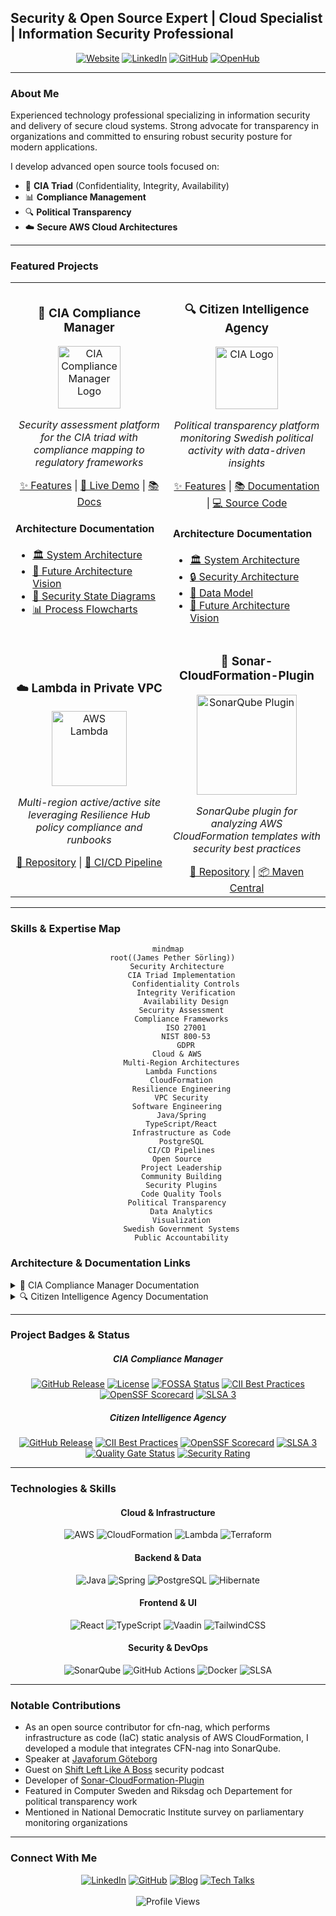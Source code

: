 ## Security & Open Source Expert | Cloud Specialist | Information Security Professional

<div align="center">
  <a href="https://hack23.com"><img src="https://img.shields.io/badge/Website-hack23.com-00cc66?style=for-the-badge&logo=firefox&logoColor=white" alt="Website"/></a>
  <a href="https://www.linkedin.com/in/jamessorling/"><img src="https://img.shields.io/badge/LinkedIn-jamessorling-0A66C2?style=for-the-badge&logo=linkedin&logoColor=white" alt="LinkedIn"/></a>
  <a href="https://github.com/Hack23"><img src="https://img.shields.io/badge/GitHub-Hack23-181717?style=for-the-badge&logo=github&logoColor=white" alt="GitHub"/></a>
  <a href="https://www.openhub.net/accounts/pether"><img src="https://img.shields.io/badge/OpenHub-pether-3DA639?style=for-the-badge&logo=opensourceinitiative&logoColor=white" alt="OpenHub"/></a>
</div>

---

### About Me

Experienced technology professional specializing in information security and delivery of secure cloud systems. Strong advocate for transparency in organizations and committed to ensuring robust security posture for modern applications.

I develop advanced open source tools focused on:
- 🔐 **CIA Triad** (Confidentiality, Integrity, Availability)
- 📊 **Compliance Management**
- 🔍 **Political Transparency**
- ☁️ **Secure AWS Cloud Architectures**

---

### Featured Projects

<table>
  <tr>
    <td width="50%">
      <h3 align="center">🔐 CIA Compliance Manager</h3>
      <div align="center">
        <a href="https://github.com/Hack23/cia-compliance-manager"><img src="https://hack23.github.io/cia-compliance-manager/icon-192.png" width="100" alt="CIA Compliance Manager Logo"/></a>
        <p><i>Security assessment platform for the CIA triad with compliance mapping to regulatory frameworks</i></p>
        <div>
          <a href="https://hack23.com/cia-compliance-manager-features.html">✨ Features</a> |
          <a href="https://hack23.github.io/cia-compliance-manager/">🚀 Live Demo</a> |
          <a href="https://hack23.com/cia-compliance-manager-docs.html">📚 Docs</a>
        </div>
      </div>
      <h4>Architecture Documentation</h4>
      <ul>
        <li><a href="https://github.com/Hack23/cia-compliance-manager/blob/main/docs/architecture/ARCHITECTURE.md">🏛️ System Architecture</a></li>
        <li><a href="https://github.com/Hack23/cia-compliance-manager/blob/main/docs/architecture/FUTURE_ARCHITECTURE.md">🔮 Future Architecture Vision</a></li>
        <li><a href="https://github.com/Hack23/cia-compliance-manager/blob/main/docs/architecture/STATEDIAGRAM.md">🔄 Security State Diagrams</a></li>
        <li><a href="https://github.com/Hack23/cia-compliance-manager/blob/main/docs/architecture/FLOWCHART.md">📊 Process Flowcharts</a></li>
      </ul>
    </td>
    <td width="50%">
      <h3 align="center">🔍 Citizen Intelligence Agency</h3>
      <div align="center">
        <a href="https://github.com/Hack23/cia"><img src="https://hack23.github.io/cia/images/logo.png" width="100" alt="CIA Logo"/></a>
        <p><i>Political transparency platform monitoring Swedish political activity with data-driven insights</i></p>
        <div>
          <a href="https://hack23.com/cia-features.html">✨ Features</a> |
          <a href="https://hack23.com/cia-docs.html">📚 Documentation</a> |
          <a href="https://github.com/Hack23/cia">💻 Source Code</a>
        </div>
      </div>
      <h4>Architecture Documentation</h4>
      <ul>
        <li><a href="https://github.com/Hack23/cia/blob/master/ARCHITECTURE.md">🏛️ System Architecture</a></li>
        <li><a href="https://github.com/Hack23/cia/blob/master/SECURITY_ARCHITECTURE.md">🔒 Security Architecture</a></li>
        <li><a href="https://github.com/Hack23/cia/blob/master/DATA_MODEL.md">💾 Data Model</a></li>
        <li><a href="https://github.com/Hack23/cia/blob/master/FUTURE_ARCHITECTURE.md">🔮 Future Architecture Vision</a></li>
      </ul>
    </td>
  </tr>
  <tr>
    <td width="50%">
      <h3 align="center">☁️ Lambda in Private VPC</h3>
      <div align="center">
        <a href="https://github.com/Hack23/lambda-in-private-vpc"><img src="https://img.shields.io/badge/AWS-Lambda-FF9900?style=for-the-badge&logo=amazonaws&logoColor=white" width="120" alt="AWS Lambda"/></a>
        <p><i>Multi-region active/active site leveraging Resilience Hub policy compliance and runbooks</i></p>
        <div>
          <a href="https://github.com/Hack23/lambda-in-private-vpc">📂 Repository</a> |
          <a href="https://github.com/Hack23/lambda-in-private-vpc/actions/workflows/main.yml">🔄 CI/CD Pipeline</a>
        </div>
      </div>
    </td>
    <td width="50%">
      <h3 align="center">🧪 Sonar-CloudFormation-Plugin</h3>
      <div align="center">
        <a href="https://github.com/Hack23/sonar-cloudformation-plugin"><img src="https://img.shields.io/badge/SonarQube-Plugin-4E9BCD?style=for-the-badge&logo=sonarqube&logoColor=white" width="160" alt="SonarQube Plugin"/></a>
        <p><i>SonarQube plugin for analyzing AWS CloudFormation templates with security best practices</i></p>
        <div>
          <a href="https://github.com/Hack23/sonar-cloudformation-plugin">📂 Repository</a> |
          <a href="http://mvnrepository.com/artifact/com.hack23.sonar/sonar-cloudformation-plugin">📦 Maven Central</a>
        </div>
      </div>
    </td>
  </tr>
</table>

---

### Skills & Expertise Map

<div align="center">
  
```mermaid
mindmap
  root((James Pether Sörling))
    Security Architecture
      CIA Triad Implementation
        Confidentiality Controls
        Integrity Verification
        Availability Design
      Security Assessment
      Compliance Frameworks
        ISO 27001
        NIST 800-53
        GDPR
    Cloud & AWS
      Multi-Region Architectures
      Lambda Functions
      CloudFormation
      Resilience Engineering
      VPC Security
    Software Engineering
      Java/Spring
      TypeScript/React
      Infrastructure as Code
      PostgreSQL
      CI/CD Pipelines
    Open Source
      Project Leadership
      Community Building
      Security Plugins
      Code Quality Tools
    Political Transparency
      Data Analytics
      Visualization
      Swedish Government Systems
      Public Accountability
```

</div>

### Architecture & Documentation Links

<details>
<summary>🔐 CIA Compliance Manager Documentation</summary>

#### Core Architecture
- [🏛️ System Architecture](https://github.com/Hack23/cia-compliance-manager/blob/main/docs/architecture/ARCHITECTURE.md)
- [🔄 State Diagrams](https://github.com/Hack23/cia-compliance-manager/blob/main/docs/architecture/STATEDIAGRAM.md)
- [📊 Process Flowcharts](https://github.com/Hack23/cia-compliance-manager/blob/main/docs/architecture/FLOWCHART.md)
- [🧠 System Mindmaps](https://github.com/Hack23/cia-compliance-manager/blob/main/docs/architecture/MINDMAP.md)

#### Strategic Documentation
- [💼 SWOT Analysis](https://github.com/Hack23/cia-compliance-manager/blob/main/docs/architecture/SWOT.md)
- [🔧 CI/CD Workflows](https://github.com/Hack23/cia-compliance-manager/blob/main/docs/architecture/WORKFLOWS.md)

#### Future Vision
- [🔮 Future Architecture](https://github.com/Hack23/cia-compliance-manager/blob/main/docs/architecture/FUTURE_ARCHITECTURE.md)
- [🔮 Future State Diagrams](https://github.com/Hack23/cia-compliance-manager/blob/main/docs/architecture/FUTURE_STATEDIAGRAM.md)
- [🔮 Future Flowcharts](https://github.com/Hack23/cia-compliance-manager/blob/main/docs/architecture/FUTURE_FLOWCHART.md)
- [🔮 Future Mindmaps](https://github.com/Hack23/cia-compliance-manager/blob/main/docs/architecture/FUTURE_MINDMAP.md)
- [🔮 Future SWOT Analysis](https://github.com/Hack23/cia-compliance-manager/blob/main/docs/architecture/FUTURE_SWOT.md)
- [🔮 Future CI/CD Workflows](https://github.com/Hack23/cia-compliance-manager/blob/main/docs/architecture/FUTURE_WORKFLOWS.md)
- [🔮 Future Data Model](https://github.com/Hack23/cia-compliance-manager/blob/main/docs/architecture/FUTURE_DATA_MODEL.md)

#### Testing Architecture
- [✅ Unit Test Plan](https://github.com/Hack23/cia-compliance-manager/blob/main/docs/UnitTestPlan.md)
- [✅ E2E Test Plan](https://github.com/Hack23/cia-compliance-manager/blob/main/docs/E2ETestPlan.md)
- [⚡ Performance Testing Framework](https://github.com/Hack23/cia-compliance-manager/blob/main/docs/performance-testing.md)
</details>

<details>
<summary>🔍 Citizen Intelligence Agency Documentation</summary>

#### Core Architecture
- [🏛️ System Architecture](https://github.com/Hack23/cia/blob/master/ARCHITECTURE.md)
- [🔒 Security Architecture](https://github.com/Hack23/cia/blob/master/SECURITY_ARCHITECTURE.md)
- [💾 Data Model](https://github.com/Hack23/cia/blob/master/DATA_MODEL.md)
- [🔄 State Diagrams](https://github.com/Hack23/cia/blob/master/STATEDIAGRAM.md)
- [📊 Process Flowcharts](https://github.com/Hack23/cia/blob/master/FLOWCHART.md)
- [🧠 System Mindmaps](https://github.com/Hack23/cia/blob/master/MINDMAP.md)

#### Strategic Documentation
- [💼 SWOT Analysis](https://github.com/Hack23/cia/blob/master/SWOT.md)
- [🔧 CI/CD Workflows](https://github.com/Hack23/cia/blob/master/WORKFLOWS.md)
- [💰 Financial Security Plan](https://github.com/Hack23/cia/blob/master/FinancialSecurityPlan.md)
- [📅 End-of-Life Strategy](https://github.com/Hack23/cia/blob/master/End-of-Life-Strategy.md)

#### Future Vision
- [🔮 Future Architecture](https://github.com/Hack23/cia/blob/master/FUTURE_ARCHITECTURE.md)
- [🔮 Future Data Model](https://github.com/Hack23/cia/blob/master/FUTURE_DATA_MODEL.md)
- [🔮 Future State Diagrams](https://github.com/Hack23/cia/blob/master/FUTURE_STATEDIAGRAM.md)
- [🔮 Future Flowcharts](https://github.com/Hack23/cia/blob/master/FUTURE_FLOWCHART.md)
- [🔮 Future Mindmaps](https://github.com/Hack23/cia/blob/master/FUTURE_MINDMAP.md)
- [🔮 Future SWOT Analysis](https://github.com/Hack23/cia/blob/master/FUTURE_SWOT.md)
- [🔮 Future CI/CD Workflows](https://github.com/Hack23/cia/blob/master/FUTURE_WORKFLOWS.md)
</details>

---

### Project Badges & Status

<div align="center">

##### CIA Compliance Manager
[![GitHub Release](https://img.shields.io/github/v/release/Hack23/cia-compliance-manager)](https://github.com/Hack23/cia-compliance-manager/releases)
[![License](https://img.shields.io/github/license/Hack23/cia-compliance-manager.svg)](https://github.com/Hack23/cia-compliance-manager/raw/master/LICENSE.md)
[![FOSSA Status](https://app.fossa.io/api/projects/git%2Bgithub.com%2FHack23%2Fcia-compliance-manager.svg?type=shield)](https://app.fossa.io/projects/git%2Bgithub.com%2FHack23%2Fcia-compliance-manager?ref=badge_shield)
[![CII Best Practices](https://bestpractices.coreinfrastructure.org/projects/10365/badge)](https://bestpractices.coreinfrastructure.org/projects/10365)
[![OpenSSF Scorecard](https://api.securityscorecards.dev/projects/github.com/Hack23/cia-compliance-manager/badge)](https://scorecard.dev/viewer/?uri=github.com/Hack23/cia-compliance-manager)
[![SLSA 3](https://slsa.dev/images/gh-badge-level3.svg)](https://github.com/Hack23/cia-compliance-manager/attestations)

##### Citizen Intelligence Agency
[![GitHub Release](https://img.shields.io/github/v/release/Hack23/cia)](https://github.com/Hack23/cia/releases)
[![CII Best Practices](https://bestpractices.coreinfrastructure.org/projects/770/badge)](https://bestpractices.coreinfrastructure.org/projects/770)
[![OpenSSF Scorecard](https://api.securityscorecards.dev/projects/github.com/Hack23/cia/badge)](https://scorecard.dev/viewer/?uri=github.com/Hack23/cia)
[![SLSA 3](https://slsa.dev/images/gh-badge-level3.svg)](https://slsa.dev/spec/v1.0/levels)
[![Quality Gate Status](https://sonarcloud.io/api/project_badges/measure?project=Hack23_cia&metric=alert_status)](https://sonarcloud.io/summary/new_code?id=Hack23_cia)
[![Security Rating](https://sonarcloud.io/api/project_badges/measure?project=Hack23_cia&metric=security_rating)](https://sonarcloud.io/summary/new_code?id=Hack23_cia)

</div>

---

### Technologies & Skills

<div align="center">

#### Cloud & Infrastructure
![AWS](https://img.shields.io/badge/AWS-FF9900?style=flat-square&logo=amazonaws&logoColor=white)
![CloudFormation](https://img.shields.io/badge/CloudFormation-FF9900?style=flat-square&logo=amazonaws&logoColor=white)
![Lambda](https://img.shields.io/badge/Lambda-FF9900?style=flat-square&logo=awslambda&logoColor=white)
![Terraform](https://img.shields.io/badge/Terraform-7B42BC?style=flat-square&logo=terraform&logoColor=white)

#### Backend & Data
![Java](https://img.shields.io/badge/Java-ED8B00?style=flat-square&logo=openjdk&logoColor=white)
![Spring](https://img.shields.io/badge/Spring-6DB33F?style=flat-square&logo=spring&logoColor=white)
![PostgreSQL](https://img.shields.io/badge/PostgreSQL-316192?style=flat-square&logo=postgresql&logoColor=white)
![Hibernate](https://img.shields.io/badge/Hibernate-59666C?style=flat-square&logo=hibernate&logoColor=white)

#### Frontend & UI
![React](https://img.shields.io/badge/React-20232A?style=flat-square&logo=react&logoColor=61DAFB)
![TypeScript](https://img.shields.io/badge/TypeScript-3178C6?style=flat-square&logo=typescript&logoColor=white)
![Vaadin](https://img.shields.io/badge/Vaadin-00B4F0?style=flat-square&logo=vaadin&logoColor=white)
![TailwindCSS](https://img.shields.io/badge/TailwindCSS-06B6D4?style=flat-square&logo=tailwindcss&logoColor=white)

#### Security & DevOps
![SonarQube](https://img.shields.io/badge/SonarQube-4E9BCD?style=flat-square&logo=sonarqube&logoColor=white)
![GitHub Actions](https://img.shields.io/badge/GitHub_Actions-2088FF?style=flat-square&logo=github-actions&logoColor=white)
![Docker](https://img.shields.io/badge/Docker-2496ED?style=flat-square&logo=docker&logoColor=white)
![SLSA](https://img.shields.io/badge/SLSA-9B9B9B?style=flat-square&logo=slsa&logoColor=white)

</div>

---

### Notable Contributions

- As an open source contributor for cfn-nag, which performs infrastructure as code (IaC) static analysis of AWS CloudFormation, I developed a module that integrates CFN-nag into SonarQube.
- Speaker at [Javaforum Göteborg](https://www.youtube.com/watch?v=A_hq2Y03d6I)
- Guest on [Shift Left Like A Boss](https://www.youtube.com/watch?v=aYwSd1Wu28Q&ab_channel=Soluble/) security podcast
- Developer of [Sonar-CloudFormation-Plugin](https://github.com/Hack23/sonar-cloudformation-plugin)
- Featured in Computer Sweden and Riksdag och Departement for political transparency work
- Mentioned in National Democratic Institute survey on parliamentary monitoring organizations

---

### Connect With Me

<div align="center">
  <a href="https://www.linkedin.com/in/jamessorling/"><img src="https://img.shields.io/badge/LinkedIn-Connect-0A66C2?style=for-the-badge&logo=linkedin" alt="LinkedIn"/></a>
  <a href="https://github.com/Hack23"><img src="https://img.shields.io/badge/GitHub-Follow-181717?style=for-the-badge&logo=github" alt="GitHub"/></a>
  <a href="https://www.hack23.com/blog.html"><img src="https://img.shields.io/badge/Blog-Read-FF5722?style=for-the-badge&logo=blogger&logoColor=white" alt="Blog"/></a>
  <a href="https://github.com/Hack23/talks"><img src="https://img.shields.io/badge/Tech_Talks-Watch-FF0000?style=for-the-badge&logo=youtube" alt="Tech Talks"/></a>
</div>

<div align="center">
  <br>
  <img src="https://komarev.com/ghpvc/?username=pethers&style=flat-square" alt="Profile Views"/>
</div>
